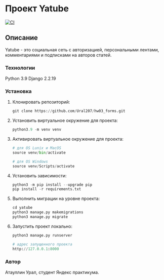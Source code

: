 # Проект Yatube

[![CI](https://github.com/yandex-praktikum/hw03_forms/actions/workflows/python-app.yml/badge.svg?branch=master)](https://github.com/yandex-praktikum/hw03_forms/actions/workflows/python-app.yml)

## Описание

Yatube - это социальная сеть с авторизацией, персональными лентами, комментариями и подписками на авторов статей.

### Технологии

Python 3.9
Django 2.2.19

### Установка

1. Клонировать репозиторий:

   ```python
   git clone https://github.com/Ural207/hw03_forms.git
   ```

2. Установить виртуальное окружение для проекта:

   ```python
   python3.9 -m venv venv
   ```

3. Активировать виртуальное окружение для проекта:

   ```python
   # для OS Lunix и MacOS
   source venv/bin/activate

   # для OS Windows
   source venv/Scripts/activate
   ```

4. Установить зависимости:

   ```python
   python3 -m pip install --upgrade pip
   pip install -r requirements.txt
   ```

5. Выполнить миграции на уровне проекта:

   ```python
   cd yatube
   python3 manage.py makemigrations
   python3 manage.py migrate
   ```

6. Запустить проект локально:

   ```python
   python3 manage.py runserver

   # адрес запущенного проекта
   http://127.0.0.1:8000
   ```

### Автор
Атауллин Урал, студент Яндекс практикумa.
